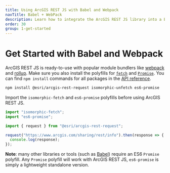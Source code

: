 ```yaml
---
title: Using ArcGIS REST JS with Babel and Webpack
navTitle: Babel + WebPack
description: Learn how to integrate the ArcGIS REST JS library into a Babel and Webpack based workflow.
order: 30
group: 1-get-started
---
```


# Get Started with Babel and Webpack

ArcGIS REST JS is ready-to-use with popular module bundlers like [webpack](https://webpack.js.org/) and [rollup](https://rollupjs.org/). Make sure you also install the polyfills for [`fetch`](https://github.com/matthew-andrews/isomorphic-fetch) and [`Promise`](https://github.com/stefanpenner/es6-promise). You can find `npm install` commands for all packages in the [API reference](../../api).

```bash
npm install @esri/arcgis-rest-request isomorphic-unfetch es6-promise
```

Import the `isomorphic-fetch` and `es6-promise` polyfills before using ArcGIS REST JS.

```js
import "isomorphic-fetch";
import "es6-promise";

import { request } from "@esri/arcgis-rest-request";

request("https://www.arcgis.com/sharing/rest/info").then(response => {
  console.log(response);
});
```

**Note**: many other libraries or tools (such as [Babel](https://babeljs.io/docs/usage/polyfill/)) require an ES6 `Promise` polyfill. Any `Promise` polyfill will work with ArcGIS REST JS, `es6-promise` is simply a lightweight standalone version.
